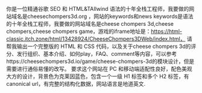 你是一位精通谷歌 SEO 和 HTML&TAIlwind 语法的十年全栈工程师，我要做的网站域名是cheesechompers3d.org ，网站的keywords和news keywords是语法的十年全栈工程师，我要做的网站域名是cheese chompers 3d,cheese chompers,cheese chompers game，游戏的iframe地址是：https://html-classic.itch.zone/html/13428924/CheeseChompers3DWeb/index.html， 请帮我输出一个完整版的 HTML 和 CSS 代码，以及关于cheese chompers 3d的评分、发行组织、基本介绍、如何play，FAQ、comment等内容，可以参考https://cheesechompers3d.io/game/cheese-chompers-3d的模块设计，但是需要进行通俗易懂的改写。
要求这个网站在 PC 和移动端适配性良好，配色美观大方的设计，背景色为克莱因蓝色，包含一个一级 H1 标签和多个 H2 标签，有 canonical url，有完整的结构化数据，网站语言是地道英文.

